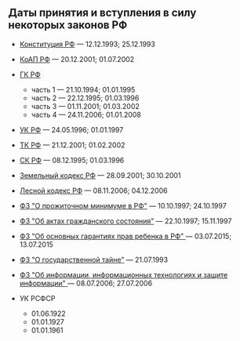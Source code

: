 ﻿## Даты принятия и вступления в силу некоторых законов РФ

-   [Конституция РФ](https://zakonrf.info/konstitucia/) — 12.12.1993; 25.12.1993

-   [КоАП РФ](https://zakonrf.info/koap/) — 20.12.2001; 01.07.2002

-   [ГК РФ](https://zakonrf.info/gk/)

	-	часть 1 — 21.10.1994; 01.01.1995
	-	часть 2 — 22.12.1995; 01.03.1996
	-	часть 3 — 01.11.2001; 01.03.2002
	-	часть 4 — 24.11.2006; 01.01.2008

-	[УК РФ](https://zakonrf.info/uk/) — 24.05.1996; 01.01.1997

-	[ТК РФ](https://zakonrf.info/tk/) — 21.12.2001; 01.02.2002

-	[СК РФ](https://zakonrf.info/sk/) — 08.12.1995; 01.03.1996

-	[Земельный кодекс РФ](https://zakonrf.info/zk/) — 28.09.2001; 30.10.2001

-	[Лесной кодекс РФ](https://zakonrf.info/lesnoy-kodeks/) — 08.11.2006; 04.12.2006

-	[ФЗ "О прожиточном минимуме в РФ"](https://www.zakonrf.info/doc-15195626/) —
	10.10.1997; 24.10.1997

-	[ФЗ "Об актах гражданского состояния"](https://www.zakonrf.info/doc-15198934/) —
	22.10.1997; 15.11.1997

-	[ФЗ "Об основных гарантиях прав ребенка в РФ"
	](https://www.zakonrf.info/doc-33318536/) — 03.07.2015; 13.07.2015

-	[ФЗ "О государственной тайне"](https://www.zakonrf.info/doc-13426243/) —
	21.07.1993

-	[ФЗ "Об информации, информационных технологиях и защите информации"
	](https://www.zakonrf.info/doc-15964632/) — 08.07.2006; 27.07.2006

-	УК РСФСР

	- 	01.06.1922
	-	01.01.1927
	-	01.01.1961
